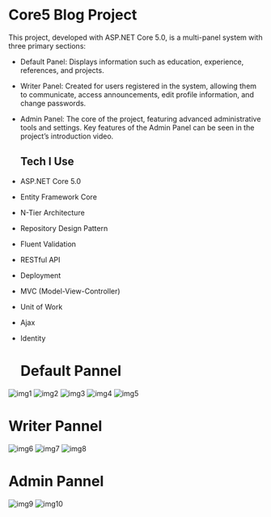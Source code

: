 # Core5 Blog Project
This project, developed with ASP.NET Core 5.0, is a multi-panel system with three primary sections:
- Default Panel: Displays information such as education, experience, references, and projects.
- Writer Panel: Created for users registered in the system, allowing them to communicate, access announcements, edit profile information, and change passwords.
- Admin Panel: The core of the project, featuring advanced administrative tools and settings. Key features of the Admin Panel can be seen in the project’s introduction video.

  ## Tech I Use
- ASP.NET Core 5.0
- Entity Framework Core
- N-Tier Architecture
- Repository Design Pattern
- Fluent Validation
- RESTful API
- Deployment
- MVC (Model-View-Controller)
- Unit of Work
- Ajax
- Identity
  # Default Pannel
![img1](https://github.com/user-attachments/assets/1e4a93f5-65cb-4e09-ad4f-93576083aa30)
![img2](https://github.com/user-attachments/assets/ee4af0a0-145d-422e-b255-760c393dec5c)
![img3](https://github.com/user-attachments/assets/2bfc6d12-0749-413d-9311-2b3364e7e9a0)
![img4](https://github.com/user-attachments/assets/42b2be20-c97d-42b8-9359-371e519d305a)
![img5](https://github.com/user-attachments/assets/72b63ed4-889e-4466-a3f0-5f6078ee4efe)
# Writer Pannel

![img6](https://github.com/user-attachments/assets/7eb0a2df-bdb7-455b-95dd-2593888254ad)
![img7](https://github.com/user-attachments/assets/17aa20e7-a000-4339-ba3c-1ff4a3f5060e)
![img8](https://github.com/user-attachments/assets/c311307e-9564-4cf1-a6ef-359446af103c)

# Admin Pannel

![img9](https://github.com/user-attachments/assets/34113cb5-5287-452e-aa30-db8b61930357)
![img10](https://github.com/user-attachments/assets/15f98a7b-892b-49c7-91d3-663637ab3d8d)
